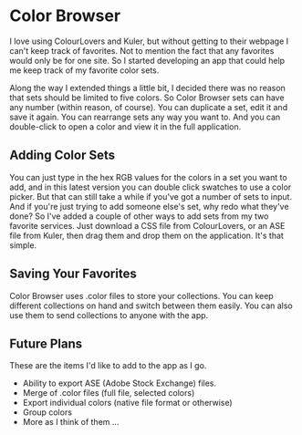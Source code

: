# Color Browser #
I love using ColourLovers and Kuler, but without getting to their webpage I can't keep track of favorites.  Not to mention the fact that any favorites would only be for one site.  So I started developing an app that could help me keep track of my favorite color sets.

Along the way I extended things a little bit, I decided there was no reason that sets should be limited to five colors.  So Color Browser sets can have any number (within reason, of course).  You can duplicate a set, edit it and save it again.  You can rearrange sets any way you want to.  And you can double-click to open a color and view it in the full application.

## Adding Color Sets ##
You can just type in the hex RGB values for the colors in a set you want to add, and in this latest version you can double click swatches to use a color picker.  But that can still take a while if you've got a number of sets to input.  And if you're just trying to add someone else's set, why redo what they've done? So I've added a couple of other ways to add sets from my two favorite services.  Just download a CSS file from ColourLovers, or an ASE file from Kuler, then drag them and drop them on the application.  It's that simple.

## Saving Your Favorites ##
Color Browser uses .color files to store your collections.  You can keep different collections on hand and switch between them easily.  You can also use them to send collections to anyone with the app.

## Future Plans ##
These are the items I'd like to add to the app as I go.
  * Ability to export ASE (Adobe Stock Exchange) files.
  * Merge of .color files (full file, selected colors)
  * Export individual colors (native file format or otherwise)
  * Group colors
  * More as I think of them ...